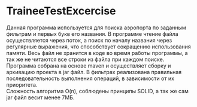 # TraineeTestExcercise

Данная программа используется для поиска аэропорта по заданным фильтрам и первых букв его названия.
В программе чтение файла осуществляется через поток, а поиск по началу названия через регулярные выражения, что способствует сокращению использования памяти.
Весь файл не хранится в коде во время работы программы, а так же не читаются все строки из файла при каждом поиске.
Программа собрана на основе maven и осуществляет сборку и архивацию проекта в jar файл.
В фильтрах реализована правильная последовательность выполнения операций, в зависимости от их приоритета.  
Сложность алгоритма O(n), соблюдены принципы SOLID, а так же сам jar файл весит менее 7МБ.